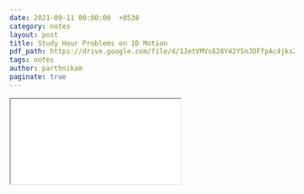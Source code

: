 ```yaml
---
date: 2021-09-11 00:00:00  +0530
category: notes
layout: post
title: Study Hour Problems on 1D Motion
pdf_path: https://drive.google.com/file/d/1JetVMVs620Y42YSnJDFfpAc4jksZeb-d/preview?usp=sharing
tags: notes
author: parthnikam
paginate: true
---
```


<iframe class="embed-pdf" src="{{ page.pdf_path }}#toolbar=0" seamless="seamless" scrolling="no" style="overflow:hidden"></iframe>
